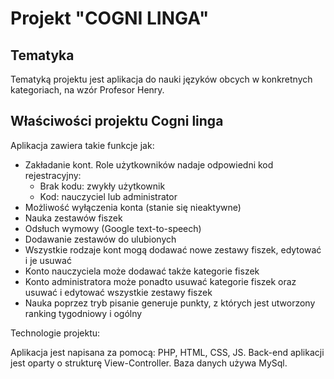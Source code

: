 # Projekt "COGNI LINGA"

## Tematyka

Tematyką projektu jest aplikacja do nauki języków obcych w konkretnych kategoriach, na wzór Profesor Henry.

## Właściwości projektu Cogni linga

Aplikacja zawiera takie funkcje jak:

* Zakładanie kont. Role użytkowników nadaje odpowiedni kod rejestracyjny:
  - Brak kodu: zwykły użytkownik
  - Kod: nauczyciel lub administrator
* Możliwość wyłączenia konta (stanie się nieaktywne)
* Nauka zestawów fiszek
* Odsłuch wymowy (Google text-to-speech)
* Dodawanie zestawów do ulubionych
* Wszystkie rodzaje kont mogą dodawać nowe zestawy fiszek, edytować i je usuwać
* Konto nauczyciela może dodawać także kategorie fiszek
* Konto administratora może ponadto usuwać kategorie fiszek oraz usuwać i edytować wszystkie zestawy fiszek
* Nauka poprzez tryb pisanie generuje punkty, z których jest utworzony ranking tygodniowy i ogólny

Technologie projektu:

Aplikacja jest napisana za pomocą: PHP, HTML, CSS, JS. Back-end aplikacji jest oparty o strukturę View-Controller. Baza danych używa MySql.
